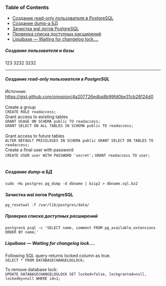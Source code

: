 ### Table of Contents </br>
- [Создание read-only пользователя в PostgreSQL](#postgresql_create_readonly_user)
- [Создание dump-а БД](#postgresql_pgdump)
- [Зачистка wal логов PostgreSQL](#postgresql_pg_resetwal)
- [Проверка списка доступных расширений](#postgresql_show_available_extensions)
- [Liquibase — Waiting for changelog lock….](#liquibase_lock)


##### Создание пользователя и базы </br>
123
3232
3232

--- 
##### Создание read-only пользователя в PostgreSQL <a name="postgresql_create_readonly_user"></a> </br>
Источник: https://gist.github.com/oinopion/4a207726edba8b99fd0be31cb28124d0  </br>
</br>
Create a group </br>
```CREATE ROLE readaccess;```
</br>
Grant access to existing tables </br>
```GRANT USAGE ON SCHEMA public TO readaccess;```</br>
```GRANT SELECT ON ALL TABLES IN SCHEMA public TO readaccess;```</br>
</br>
Grant access to future tables </br>
```ALTER DEFAULT PRIVILEGES IN SCHEMA public GRANT SELECT ON TABLES TO readaccess;```
</br>
Create a final user with password </br>
```CREATE USER user WITH PASSWORD 'secret';```
```GRANT readaccess TO user;```
</br>
</br>
##### Создание dump-а БД<a name="postgresql_pgdump"></a></br>
```sudo -Hu postgres pg_dump -d dbname | bzip2 > dbname.sql.bz2```
</br>
#### Зачистка wal логов PostgreSQL<a name="postgresql_pg_resetwal"></a></br>
```pg_resetwal -f /var/lib/postgres/data/```
</br>
##### Проверка списка доступных расширений <a name="postgresql_show_available_extensions"></a></br>
```postgres$ psql -c 'SELECT name, comment FROM pg_available_extensions ORDER BY name;'```
</br>
##### Liquibase — Waiting for changelog lock….<a name="liquibase_lock"></a></br>
Following SQL query returns locked column as true.</br>
```SELECT * FROM DATABASECHANGELOGLOCK;```

To remove database lock:</br>
```UPDATE DATABASECHANGELOGLOCK SET locked=false, lockgranted=null, lockedby=null WHERE id=1;```


